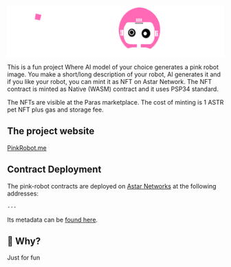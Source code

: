 <img src="./frontend/src/assets/pink-logo.png" alt="pink-robot" align="center" height="120" />

<br clear="both"/>

This is a fun project Where AI model of your choice generates a pink robot image. You make a short/long description of your robot, AI generates it and if you like your robot, you can mint it as NFT on Astar Network. The NFT contract is minted as Native (WASM) contract and it uses PSP34 standard. 

The NFTs are visible at the Paras marketplace. The cost of minting is 1 ASTR pet NFT plus gas and storage fee.
## The project website
[PinkRobot.me](https://www.pinkrobot.me/)

## Contract Deployment
The pink-robot contracts are deployed on [Astar Networks](https://astar.network/) at the following addresses:
```
---
```
Its metadata can be [found here](./frontend/src/metadata.json).

## 🤔 Why?

Just for fun
